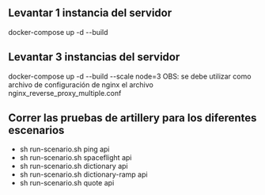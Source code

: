 ## Levantar 1 instancia del servidor
docker-compose up -d --build

## Levantar 3 instancias del servidor
docker-compose up -d --build --scale node=3 
OBS: se debe utilizar como archivo de configuración de nginx el archivo nginx_reverse_proxy_multiple.conf 

## Correr las pruebas de artillery para los diferentes escenarios
- sh run-scenario.sh ping api
- sh run-scenario.sh spaceflight api
- sh run-scenario.sh dictionary api
- sh run-scenario.sh dictionary-ramp api
- sh run-scenario.sh quote api